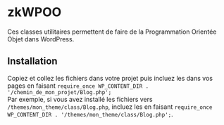 # zkWPOO
<p>
    Ces classes utilitaires permettent de faire de la Programmation Orientée Objet dans WordPress.
</p>

<h2>Installation</h2>
<p>
    Copiez et collez les fichiers dans votre projet puis incluez les dans vos pages en faisant <code>require_once WP_CONTENT_DIR . '/chemin_de_mon_projet/Blog.php';</code><br>
    Par exemple, si vous avez installé les fichiers vers <code>/themes/mon_theme/class/Blog.php</code>, incluez les en faisant <code>require_once WP_CONTENT_DIR . '/themes/mon_theme/class/Blog.php';</code>.
</p>